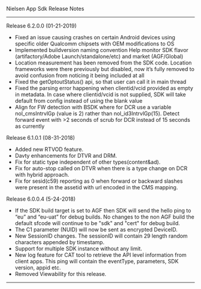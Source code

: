 Nielsen App Sdk Release Notes
******************************************************************************************************
Release 6.2.0.0 (01-21-2019)

- Fixed an issue causing crashes on certain Android devices using specific older Qualcomm chipsets with OEM modifications to OS 
- Implemented buildversion naming convention Help monitor SDK flavor (artifactory/Adobe Launch/standalone/etc) and market (AGF/Global)
- Location measurement has been removed from the SDK code. Location frameworks were there previously but disabled, now it’s fully removed to avoid confusion from noticing it being included at all
- Fixed the getOptoutStatus() api, so that user can call it in main thread
- Fixed the parsing error happening when clientid/vcid provided as empty in metadata. In case where clientid/vcid is not supplied, SDK will take default from config instead of using the blank value
- Align for FW detection with BSDK where for DCR use a variable nol_cmsIntrvlGp (value is 2) rather than nol_id3IntrvlGp(15). Detect forward event with >2 seconds of scrub for DCR instead of 15 seconds as currently

Release 6.1.0.1 (08-31-2018)

- Added new RTVOD feature.
- Davty enhancements for DTVR and DRM.
- Fix for static type independent of other types(content&ad).
- Fix for auto-stop called on DTVR when there is a type change on DCR with hybrid approach.
- Fix for sesid(c59) reporting as 0 when forward or backward slashes were present in the assetid with url encoded in the CMS mapping.

Release 6.0.0.4 (5-24-2018)

- If the SDK build target is set to AGF then SDK will send the hello ping to “eu” and “eu-uat” for debug builds. No changes to the non AGF build the default sfcode will continue to be "sdk" and "cert" for debug build.
- The C1 parameter (NUID) will now be sent as encrypted DeviceID.
- New SessionID changes. The sessionID will contain 29 length random characters appended by timestamp.
- Support for multiple SDK instance without any limit.
- New log feature for CAT tool to retrieve the API level information from client apps. This ping will contain the eventType, parameters, SDK version, appid etc.
- Removed Viewability for this release.

******************************************************************************************************
